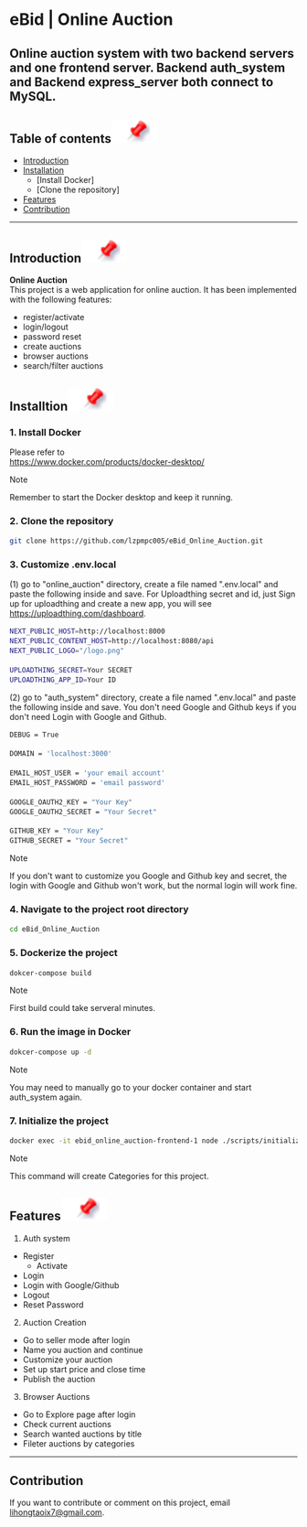 # eBid | Online Auction

## Online auction system with two backend servers and one frontend server. Backend auth_system and Backend express_server both connect to MySQL.

## Table of contents[![](https://raw.githubusercontent.com/aregtech/areg-sdk/master/docs/img/pin.svg)](#table-of-contents)

- [Introduction](#introduction)
- [Installation](#installation)
  - [Install Docker]
  - [Clone the repository]
- [Features](#Features)
- [Contribution](#Contribution)

---

<!-- markdownlint-disable -->

## Introduction[![](https://raw.githubusercontent.com/aregtech/areg-sdk/master/docs/img/pin.svg)](#introduction)

**Online Auction**  
This project is a web application for online auction. It has been implemented with the following features:

- register/activate
- login/logout
- password reset
- create auctions
- browser auctions
- search/filter auctions

## Installtion[![](https://raw.githubusercontent.com/aregtech/areg-sdk/master/docs/img/pin.svg)](#installation)

### 1. Install Docker

Please refer to  
 https://www.docker.com/products/docker-desktop/

> [!NOTE]
> Remember to start the Docker desktop and keep it running.

### 2. Clone the repository

```bash
git clone https://github.com/lzpmpc005/eBid_Online_Auction.git
```

### 3. Customize .env.local

(1) go to "online_auction" directory, create a file named ".env.local" and paste the following inside and save. For Uploadthing secret and id, just Sign up for uploadthing and create a new app, you will see https://uploadthing.com/dashboard.

```bash
NEXT_PUBLIC_HOST=http://localhost:8000
NEXT_PUBLIC_CONTENT_HOST=http://localhost:8080/api
NEXT_PUBLIC_LOGO="/logo.png"

UPLOADTHING_SECRET=Your SECRET
UPLOADTHING_APP_ID=Your ID
```

(2) go to "auth_system" directory, create a file named ".env.local" and paste the following inside and save. You don't need Google and Github keys if you don't need Login with Google and Github.

```bash
DEBUG = True

DOMAIN = 'localhost:3000'

EMAIL_HOST_USER = 'your email account'
EMAIL_HOST_PASSWORD = 'email password'

GOOGLE_OAUTH2_KEY = "Your Key"
GOOGLE_OAUTH2_SECRET = "Your Secret"

GITHUB_KEY = "Your Key"
GITHUB_SECRET = "Your Secret"
```

> [!NOTE]
> If you don't want to customize you Google and Github key and secret, the login with Google and Github won't work, but the normal login will work fine.

### 4. Navigate to the project root directory

```bash
cd eBid_Online_Auction
```

### 5. Dockerize the project

```bash
dokcer-compose build
```

> [!NOTE]
> First build could take serveral minutes.

### 6. Run the image in Docker

```bash
dokcer-compose up -d
```

> [!NOTE]
> You may need to manually go to your docker container and start auth_system again.

### 7. Initialize the project

```bash
docker exec -it ebid_online_auction-frontend-1 node ./scripts/initialize.ts
```

> [!NOTE]
> This command will create Categories for this project.

## Features[![](https://raw.githubusercontent.com/aregtech/areg-sdk/master/docs/img/pin.svg)](#Features)

1. Auth system

- Register
  - Activate
- Login
- Login with Google/Github
- Logout
- Reset Password

2. Auction Creation

- Go to seller mode after login
- Name you auction and continue
- Customize your auction
- Set up start price and close time
- Publish the auction

3. Browser Auctions

- Go to Explore page after login
- Check current auctions
- Search wanted auctions by title
- Fileter auctions by categories

---

## Contribution

If you want to contribute or comment on this project, email lihongtaoix7@gmail.com.
